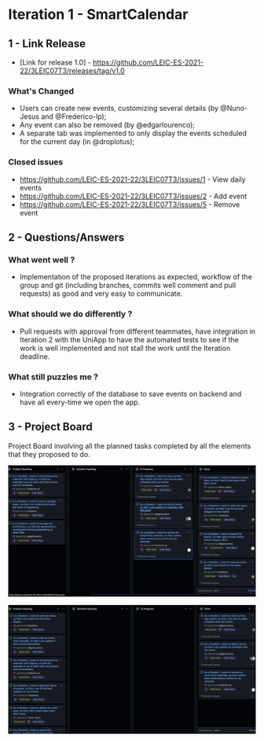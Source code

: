 # Iteration 1 - SmartCalendar

## 1 - Link Release

* [Link for release 1.0] - https://github.com/LEIC-ES-2021-22/3LEIC07T3/releases/tag/v1.0

### What's Changed

* Users can create new events, customizing several details (by @Nuno-Jesus and @Frederico-lp);
* Any event can also be removed (by @edgarlourenco);
* A separate tab was implemented to only display the events scheduled for the current day (in @droplotus);

### Closed issues

* https://github.com/LEIC-ES-2021-22/3LEIC07T3/issues/1 - View daily events
* https://github.com/LEIC-ES-2021-22/3LEIC07T3/issues/2 - Add event
* https://github.com/LEIC-ES-2021-22/3LEIC07T3/issues/5 - Remove event

## 2 - Questions/Answers

### What went well ?

- Implementation of the proposed iterations as expected, workflow of the group and git (including branches, commits well comment and pull requests) as good and very easy to communicate.

### What should we do differently ?

- Pull requests with approval from different teammates, have integration in Iteration 2 with the UniApp to have the automated tests to see if the work is well implemented and not stall the work until the Iteration deadline. 

### What still puzzles me ?

- Integration correctly of the database to save events on backend and have all every-time we open the app.

## 3 - Project Board

Project Board involving all the planned tasks completed by all the elements that they proposed to do.

![ProjectBoard - Pre](/docs/Iteration1/Images/PreBoard.png)

![ProjectBoard](/docs/Iteration1/Images/Board.png)
